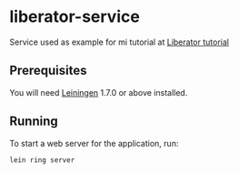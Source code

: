 # liberator-service

Service used as example for mi tutorial at [Liberator tutorial](http://enyert.github.io/rest-api-clojure-tutorial/)

## Prerequisites

You will need [Leiningen][1] 1.7.0 or above installed.

[1]: https://github.com/technomancy/leiningen

## Running

To start a web server for the application, run:

    lein ring server
